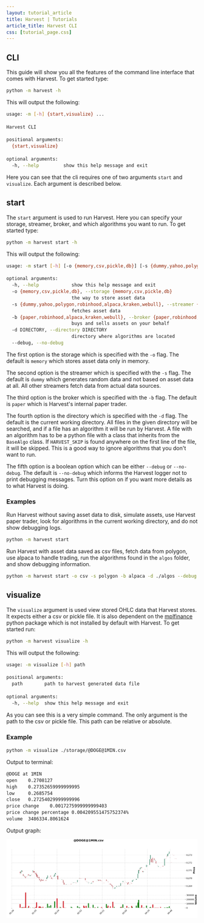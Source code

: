 ```yaml
---
layout: tutorial_article
title: Harvest | Tutorials
article_title: Harvest CLI
css: [tutorial_page.css]
---
```


## CLI
This guide will show you all the features of the command line interface that comes with Harvest. To get started type:

```bash
python -m harvest -h
```

This will output the following:

```bash
usage: -m [-h] {start,visualize} ...

Harvest CLI

positional arguments:
  {start,visualize}

optional arguments:
  -h, --help         show this help message and exit
```

Here you can see that the cli requires one of two arguments `start` and `visualize`. Each argument is described below.

## start

The `start` argument is used to run Harvest. Here you can specify your storage, streamer, broker, and which algorithms you want to run. To get started type:

```bash
python -m harvest start -h
```

This will output the following:

```bash
usage: -m start [-h] [-o {memory,csv,pickle,db}] [-s {dummy,yahoo,polygon,robinhood,alpaca,kraken,webull}] [-b {paper,robinhood,alpaca,kraken,webull}] [-d DIRECTORY] [--debug | --no-debug]

optional arguments:
  -h, --help            show this help message and exit
  -o {memory,csv,pickle,db}, --storage {memory,csv,pickle,db}
                        the way to store asset data
  -s {dummy,yahoo,polygon,robinhood,alpaca,kraken,webull}, --streamer {dummy,yahoo,polygon,robinhood,alpaca,kraken,webull}
                        fetches asset data
  -b {paper,robinhood,alpaca,kraken,webull}, --broker {paper,robinhood,alpaca,kraken,webull}
                        buys and sells assets on your behalf
  -d DIRECTORY, --directory DIRECTORY
                        directory where algorithms are located
  --debug, --no-debug
```

The first option is the storage which is specified with the `-o` flag. The default is `memory` which stores asset data only in memory.

The second option is the streamer which is specified with the `-s` flag. The default is `dummy` which generates random data and not based on asset data at all. All other streamers fetch data from actual data sources.

The third option is the broker which is specified with the `-b` flag. The default is `paper` which is Harvest's internal paper trader. 

The fourth option is the directory which is specified with the `-d` flag. The default is the current working directory. All files in the given directory will be searched, and if a file has an algorithm it will be run by Harvest. A file with an algorithm has to be a python file with a class that inherits from the `BaseAlgo` class. If `HARVEST_SKIP` is found anywhere on the first line of the file, it will be skipped. This is a good way to ignore algorithms that you don't want to run.

The fifth option is a boolean option which can be either `--debug` or `--no-debug`. The default is `--no-debug` which informs the Harvest logger not to print debugging messages. Turn this option on if you want more details as to what Harvest is doing.

### Examples

Run Harvest without saving asset data to disk, simulate assets, use Harvest paper trader, look for algorithms in the current working directory, and do not show debugging logs.

```bash
python -m harvest start 
```

Run Harvest with asset data saved as csv files, fetch data from polygon, use alpaca to handle trading, run the algorithms found in the `algos` folder, and show debugging information.

```bash
python -m harvest start -o csv -s polygon -b alpaca -d ./algos --debug
```

## visualize

The `visualize` argument is used view stored OHLC data that Harvest stores. It expects either a csv or pickle file. It is also dependent on the [mplfinance](https://pypi.org/project/mplfinance/) python package which is not installed by default with Harvest. To get started run:

```bash
python -m harvest visualize -h
```

This will output the following:

```bash
usage: -m visualize [-h] path

positional arguments:
  path        path to harvest generated data file

optional arguments:
  -h, --help  show this help message and exit
```

As you can see this is a very simple command. The only argument is the path to the csv or pickle file. This path can be relative or absolute.

### Example

```bash
python -m visualize ./storage/@DOGE@1MIN.csv
```

Output to terminal:

```bash
@DOGE at 1MIN
open    0.2708127
high    0.27352659999999995
low     0.2685754
close   0.27254029999999996
price change    0.0017275999999999403
price change percentage 0.004209551475752374%
volume  3486334.8061624
```

Output graph:

![OHLC for DOGE at 1 minute interval](../../asset/@DOGE@1MIN.png)